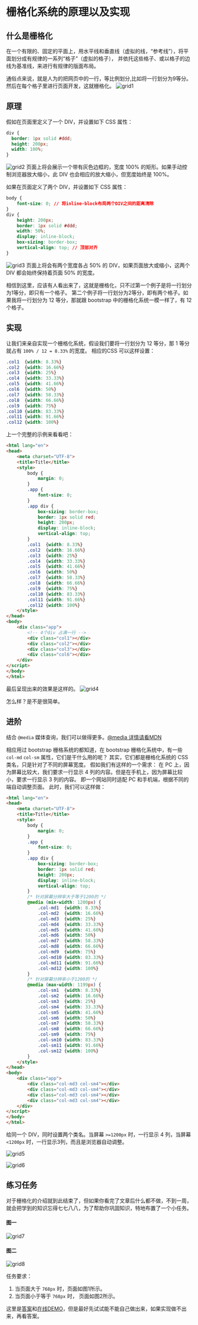 # 栅格化系统的原理以及实现
## 什么是栅格化
在一个有限的、固定的平面上，用水平线和垂直线（虚拟的线，“参考线”），将平面划分成有规律的一系列“格子”（虚拟的格子），
并依托这些格子、或以格子的边线为基准线，来进行有规律的版面布局。

通俗点来说，就是人为的把网页中的一行，等比例划分,比如将一行划分为9等分。然后在每个格子里进行页面开发，这就栅格化。
![grid1](https://github.com/woai3c/Front-end-articles/blob/master/imgs/grid1.jpg)
## 原理
假如在页面里定义了一个 DIV，并设置如下 CSS 属性：
```css
div {
  border: 1px solid #ddd;
  height: 200px;
  width: 100%;
}
```
![grid2](https://github.com/woai3c/Front-end-articles/blob/master/imgs/grid2.jpg)
页面上将会展示一个带有灰色边框的，宽度 100% 的矩形。如果手动控制浏览器放大缩小，此 DIV 也会相应的放大缩小，但宽度始终是 100%。
<br>

如果在页面定义了两个 DIV，并设置如下 CSS 属性：
```css
body {
    font-size: 0; // 将inline-block布局两个DIV之间的距离清除
}
div {
    height: 200px;
    border: 1px solid #ddd;
    width: 50%;
    display: inline-block;
    box-sizing: border-box;
    vertical-align: top; // 顶部对齐
}
```
![grid3](https://github.com/woai3c/Front-end-articles/blob/master/imgs/grid3.jpg)
页面上将会有两个宽度各占 50% 的 DIV，如果页面放大或缩小，这两个 DIV 都会始终保持着页面 50% 的宽度。

相信到这里，应该有人看出来了，这就是栅格化，只不过第一个例子是将一行划分为1等分，即只有一个格子。
第二个例子将一行划分为2等分，即有两个格子。如果我将一行划分为 12 等分，那就跟 bootstrap 中的栅格化系统一模一样了，有 12 个格子。

## 实现
让我们来亲自实现一个栅格化系统，假设我们要将一行划分为 12 等分，那 1 等分就占有 `100% / 12 = 8.33%` 的宽度。
相应的CSS 可以这样设置：
```css
.col1  {width: 8.33%}
.col2  {width: 16.66%}
.col3  {width: 25%}
.col4  {width: 33.33%}
.col5  {width: 41.66%}
.col6  {width: 50%}
.col7  {width: 58.33%}
.col8  {width: 66.66%}
.col9  {width: 75%}
.col10 {width: 83.33%}
.col11 {width: 91.66%}
.col12 {width: 100%}
```
上一个完整的示例来看看吧：
```html
<html lang="en">
<head>
    <meta charset="UTF-8">
    <title>Title</title>
    <style>
        body {
            margin: 0;
        }
        .app {
            font-size: 0;
        }
        .app div {
            box-sizing: border-box;
            border: 1px solid red;
            height: 200px;
            display: inline-block;
            vertical-align: top;
        }
        .col1  {width: 8.33%}
        .col2  {width: 16.66%}
        .col3  {width: 25%}
        .col4  {width: 33.33%}
        .col5  {width: 41.66%}
        .col6  {width: 50%}
        .col7  {width: 58.33%}
        .col8  {width: 66.66%}
        .col9  {width: 75%}
        .col10 {width: 83.33%}
        .col11 {width: 91.66%}
        .col12 {width: 100%}
    </style>
</head>
<body>
    <div class="app">
        <!-- 4个div 占满一行 -->
        <div class="col1"></div>
        <div class="col2"></div>
        <div class="col3"></div>
        <div class="col6"></div>
    </div>
</script>
</body>
</html>
```
最后呈现出来的效果是这样的。
![grid4](https://github.com/woai3c/Front-end-articles/blob/master/imgs/grid4.jpg)

怎么样？是不是很简单。

## 进阶
结合 `@media` 媒体查询，我们可以做得更多。[@media 详情请看MDN](https://developer.mozilla.org/zh-CN/docs/Web/CSS/@media)

相应用过 bootstrap 栅格系统的都知道，在 bootstrap 栅格化系统中，有一些 `col-md` `col-sm` 属性，它们是干什么用的呢？
其实，它们都是栅格化系统的 CSS 类名，只是针对了不同的屏幕宽度。
假如我们有这样的一个需求：
在 PC 上，因为屏幕比较大，我们要求一行显示 4 列的内容。但是在手机上，因为屏幕比较小，要求一行显示 3 列的内容。
即一个网站同时适配 PC 和手机端，根据不同的端自动调整页面。
此时，我们可以这样做：
```html
<html lang="en">
<head>
    <meta charset="UTF-8">
    <title>Title</title>
    <style>
        body {
            margin: 0;
        }
        .app {
            font-size: 0;
        }
        .app div {
            box-sizing: border-box;
            border: 1px solid red;
            height: 200px;
            display: inline-block;
            vertical-align: top;
        }
        /* 针对屏幕分辨率大于等于1200的 */
        @media (min-width: 1200px) {
            .col-md1  {width: 8.33%}
            .col-md2  {width: 16.66%}
            .col-md3  {width: 25%}
            .col-md4  {width: 33.33%}
            .col-md5  {width: 41.66%}
            .col-md6  {width: 50%}
            .col-md7  {width: 58.33%}
            .col-md8  {width: 66.66%}
            .col-md9  {width: 75%}
            .col-md10 {width: 83.33%}
            .col-md11 {width: 91.66%}
            .col-md12 {width: 100%}
		}
        /* 针对屏幕分辨率小于1200的 */
		@media (max-width: 1199px) {
            .col-sm1  {width: 8.33%}
            .col-sm2  {width: 16.66%}
            .col-sm3  {width: 25%}
            .col-sm4  {width: 33.33%}
            .col-sm5  {width: 41.66%}
            .col-sm6  {width: 50%}
            .col-sm7  {width: 58.33%}
            .col-sm8  {width: 66.66%}
            .col-sm9  {width: 75%}
            .col-sm10 {width: 83.33%}
            .col-sm11 {width: 91.66%}
            .col-sm12 {width: 100%}
		}
    </style>
</head>
<body>
    <div class="app">
        <div class="col-md3 col-sm4"></div>
        <div class="col-md3 col-sm4"></div>
        <div class="col-md3 col-sm4"></div>
        <div class="col-md3 col-sm4"></div>
    </div>
</script>
</body>
</html>
```
给同一个 DIV，同时设置两个类名。当屏幕 `>=1200px` 时，一行显示 4 列，当屏幕 `<1200px` 时，一行显示3列，而且是浏览器自动调整。

![grid5](https://github.com/woai3c/Front-end-articles/blob/master/imgs/grid5.jpg)

![grid6](https://github.com/woai3c/Front-end-articles/blob/master/imgs/grid6.jpg)

## 练习任务
对于栅格化的介绍就到此结束了，但如果你看完了文章后什么都不做，不到一周，就会把学到的知识忘得七七八八，为了帮助你巩固知识，特地布置了一个小任务。

#### 图一
![grid7](https://github.com/woai3c/Front-end-articles/blob/master/imgs/grid7.jpg)

#### 图二
![grid8](https://github.com/woai3c/Front-end-articles/blob/master/imgs/grid8.jpg)

任务要求：
1. 当页面大于 `768px` 时，页面如图1所示。
2. 当页面小于等于 `768px` 时， 页面如图2所示。

这里是[答案](https://github.com/woai3c/2016ife-task/blob/master/part1/task8.html)和[在线DEMO](http://htmlpreview.github.io/?https://github.com/woai3c/2016ife-task/blob/master/part1/task8.html)，但是最好先试试能不能自己做出来，如果实现做不出来，再看答案。

